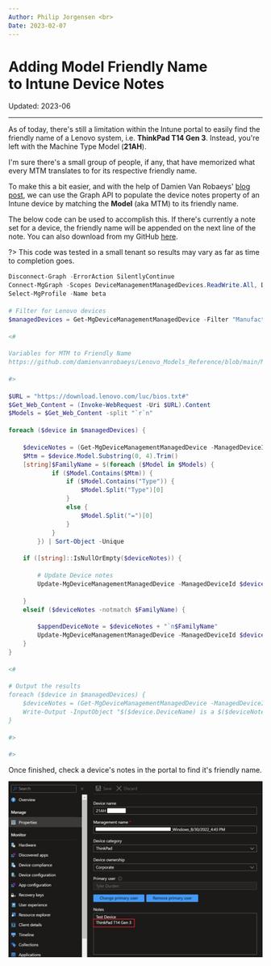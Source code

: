 ```yaml
---
Author: Philip Jorgensen <br>
Date: 2023-02-07
---
```


# Adding Model Friendly Name <br> to Intune Device Notes

Updated: 2023-06

---

As of today, there's still a limitation within the Intune portal to easily find the friendly name of a Lenovo system, i.e. **ThinkPad T14 Gen 3**. Instead, you're left with the Machine Type Model (**21AH**).

I'm sure there's a small group of people, if any, that have memorized what every MTM translates to for its respective friendly name.

To make this a bit easier, and with the help of Damien Van Robaeys' [blog post](https://www.systanddeploy.com/2023/01/get-list-uptodate-of-all-lenovo-models.html), we can use the Graph API to populate the device notes property of an Intune device by matching the **Model** (aka MTM) to its friendly name.

The below code can be used to accomplish this. If there's currently a note set for a device, the friendly name will be appended on the next line of the note. You can also download from my GitHub [here](https://github.com/philjorgensen/Graph/blob/main/Set-DeviceNoteFriendlyName.ps1).

?> This code was tested in a small tenant so results may vary as far as time to completion goes.

```powershell
Disconnect-Graph -ErrorAction SilentlyContinue
Connect-MgGraph -Scopes DeviceManagementManagedDevices.ReadWrite.All, Directory.Read.All
Select-MgProfile -Name beta

# Filter for Lenovo devices
$managedDevices = Get-MgDeviceManagementManagedDevice -Filter "Manufacturer eq 'LENOVO'"

<#

Variables for MTM to Friendly Name
https://github.com/damienvanrobaeys/Lenovo_Models_Reference/blob/main/MTM_to_FriendlyName.ps1

#>

$URL = "https://download.lenovo.com/luc/bios.txt#"
$Get_Web_Content = (Invoke-WebRequest -Uri $URL).Content
$Models = $Get_Web_Content -split "`r`n"

foreach ($device in $managedDevices) {
    
    $deviceNotes = (Get-MgDeviceManagementManagedDevice -ManagedDeviceId $device.Id -Property "Notes").Notes
    $Mtm = $device.Model.Substring(0, 4).Trim()
    [string]$FamilyName = $(foreach ($Model in $Models) { 
            if ($Model.Contains($Mtm)) { 
                if ($Model.Contains("Type")) {
                    $Model.Split("Type")[0]
                }
                else {
                    $Model.Split("=")[0]
                }
            }
        }) | Sort-Object -Unique
    
    if ([string]::IsNullOrEmpty($deviceNotes)) {

        # Update Device notes
        Update-MgDeviceManagementManagedDevice -ManagedDeviceId $device.Id -Notes $FamilyName

    }
    elseif ($deviceNotes -notmatch $FamilyName) {
        
        $appendDeviceNote = $deviceNotes + "`n$FamilyName"
        Update-MgDeviceManagementManagedDevice -ManagedDeviceId $device.Id -Notes $appendDeviceNote
    }
}

<#

# Output the results
foreach ($device in $managedDevices) {
    $deviceNotes = (Get-MgDeviceManagementManagedDevice -ManagedDeviceId $device.Id -Property "Notes").Notes
    Write-Output -InputObject "$($device.DeviceName) is a $($deviceNotes)"
}

#>

#>
```

Once finished, check a device's notes in the portal to find it's friendly name.

![DeviceNote](../img/2023/intune_device_notes/image1.png)
